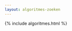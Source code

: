 ```yaml
---
layout: algoritmes-zoeken
---
```

<!-- <div class="cards">
    <div class="card" style="background: #FFFFCC">
        <div style="float:right">
            <p style="font-size:0.85em">in ontwikkeling</p>
        </div>
        <p style="margin-bottom: 0">Algoritmeregister</p>
        <h2>
            Nationale catalogus
        </h2>
        <p>
            Wij werken momenteel aan het automatisch inladen van alle registraties uit alle bekende algoritmeregisters. Meld je aan via algoritmeregister.org om op de hoogte te blijven.
        </p>
        <p>
            <a target="_blank" href="https://www.algoritmeregister.org"
            >https://www.algoritmeregister.org&nbsp;<img
                style="vertical-align: baseline"
                src="/img/external-link.svg"
                alt="externe link indicator"
            /></a>
        </p>
    </div>
</div> -->

{% include algoritmes.html %}
